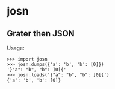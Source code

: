 # josn
## Grater then JSON


Usage:

```
>>> import josn
>>> josn.dumps({'a': 'b', 'b': [0]})
'}"a": "b", "b": ]0[{'
>>> josn.loads('}"a": "b", "b": ]0[{')
{'a': 'b', 'b': [0]}
```
